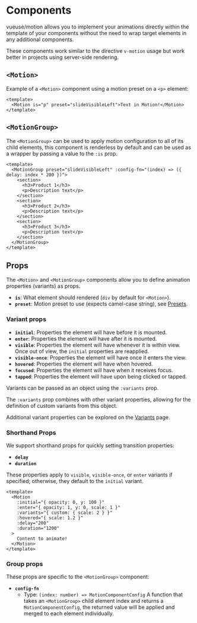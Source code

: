 # Components

vueuse/motion allows you to implement your animations directly within the template of your components without the need to wrap target elements in any additional components.

These components work similar to the directive `v-motion` usage but work better in projects using server-side rendering.

## `<Motion>`

Example of a `<Motion>` component using a motion preset on a `<p>` element:

```vue
<template>
  <Motion is="p" preset="slideVisibleLeft">Text in Motion!</Motion>
</template>
```

<MotionComponent></MotionComponent>

## `<MotionGroup>`

The `<MotionGroup>` can be used to apply motion configuration to all of its child elements, this component is renderless by default and can be used as a wrapper by passing a value to the `:is` prop.

```vue
<template>
  <MotionGroup preset="slideVisibleLeft" :config-fn="(index) => ({ delay: index * 200 })">
    <section>
      <h3>Product 1</h3>
      <p>Description text</p>
    </section>
    <section>
      <h3>Product 2</h3>
      <p>Description text</p>
    </section>
    <section>
      <h3>Product 3</h3>
      <p>Description text</p>
    </section>
  </MotionGroup>
</template>
```

<MotionGroupComponent></MotionGroupComponent>


## Props

The `<Motion>` and `<MotionGroup>` components allow you to define animation properties (variants) as props.

- **`is`**: What element should rendered (`div` by default for `<Motion>`).
- **`preset`**: Motion preset to use (expects camel-case string), see [Presets](/features/presets).

### Variant props

- **`initial`**: Properties the element will have before it is mounted.
- **`enter`**: Properties the element will have after it is mounted.
- **`visible`**: Properties the element will have whenever it is within view. Once out of view, the `initial` properties are reapplied.
- **`visible-once`**: Properties the element will have once it enters the view.
- **`hovered`**: Properties the element will have when hovered.
- **`focused`**: Properties the element will have when it receives focus.
- **`tapped`**: Properties the element will have upon being clicked or tapped.

Variants can be passed as an object using the `:variants` prop.

The `:variants` prop combines with other variant properties, allowing for the definition of custom variants from this object.

Additional variant properties can be explored on the [Variants](/features/variants) page.

### Shorthand Props

We support shorthand props for quickly setting transition properties:

- **`delay`**
- **`duration`**

These properties apply to `visible`, `visible-once`, or `enter` variants if specified; otherwise, they default to the `initial` variant.

```vue
<template>
  <Motion
    :initial="{ opacity: 0, y: 100 }"
    :enter="{ opacity: 1, y: 0, scale: 1 }"
    :variants="{ custom: { scale: 2 } }"
    :hovered="{ scale: 1.2 }"
    :delay="200"
    :duration="1200"
  >
    Content to animate!
  </Motion>
</template>
```

### Group props

These props are specific to the `<MotionGroup>` component:

- **`config-fn`**
  - Type: `(index: number) => MotionComponentConfig`
    A function that takes an `<MotionGroup>` child element index and returns a `MotionComponentConfig`, the returned value will be applied and merged to each element individually.
